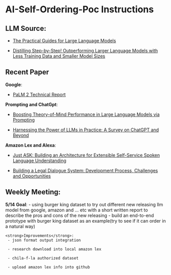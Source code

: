 

# AI-Self-Ordering-Poc Instructions
  ## LLM Source:
   - [The Practical Guides for Large Language Models](https://github.com/Mooler0410/LLMsPracticalGuide/)
   
   - [Distilling Step-by-Step! Outperforming Larger Language Models with Less Training Data and Smaller Model Sizes](https://arxiv.org/pdf/2305.02301.pdf)
  
  ## Recent Paper
  <strong>Google</strong>:
   - [PaLM 2 Technical Report](https://ai.google/static/documents/palm2techreport.pdf)
  
  <strong>Prompting and ChatGpt</strong>:
   - [Boosting Theory-of-Mind Performance in Large Language Models via Prompting](https://ai.google/static/documents/palm2techreport.pdf)
   
   - [Harnessing the Power of LLMs in Practice: A Survey on ChatGPT and Beyond](https://arxiv.org/pdf/2304.13712.pdf)
  
  <strong>Amazon Lex and Alexa</strong>:
   - [Just ASK: Building an Architecture for Extensible Self-Service Spoken Language Understanding](https://ai.google/static/documents/palm2techreport.pdf)

   - [Building a Legal Dialogue System: Development Process, Challenges and Opportunities](https://arxiv.org/abs/2109.00381)
    


  ## Weekly Meeting:
  <strong>5/14</strong>
    <strong>Goal</strong>:
      - using burger king dataset to try out different new releasing llm model from google, amazon and ... etc with a short written report to describe the pros and cons of the new releasing
      - build an end-to-end prototype with burger king dataset as an example(try to see if it can order in a natural way)
    
    <strong>Improvements</strong>:
     - json format output integration

     - research download into local amazon lex

     - chila-f-la authorized dataset

     - upload amazon lex info into github

      
  
